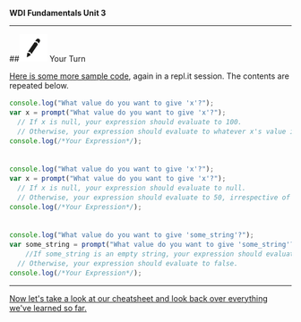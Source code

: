 **WDI Fundamentals Unit 3**

---

##![Your Turn](../assets/exercise.png) Your Turn

[Here is some more sample code](http://repl.it/9gO), again in a repl.it session. The contents are repeated below.

```javascript
console.log("What value do you want to give 'x'?");
var x = prompt("What value do you want to give 'x'?");
  // If x is null, your expression should evaluate to 100.
  // Otherwise, your expression should evaluate to whatever x's value is.
console.log(/*Your Expression*/);


console.log("What value do you want to give 'x'?");
var x = prompt("What value do you want to give 'x'?");
  // If x is null, your expression should evaluate to null.
  // Otherwise, your expression should evaluate to 50, irrespective of x's value.
console.log(/*Your Expression*/);


console.log("What value do you want to give 'some_string'?");
var some_string = prompt("What value do you want to give 'some_string'?");
    //If some_string is an empty string, your expression should evaluate to true.
  // Otherwise, your expression should evaluate to false.
console.log(/*Your Expression*/);
```

---
[Now let's take a look at our cheatsheet and look back over everything we've learned so far.](11_cheatsheet.md)
